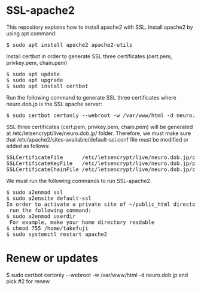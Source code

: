# SSL-apache2
This repository explains how to install apache2 with SSL.
Install apache2 by using apt command:
<pre>
$ sudo apt install apache2 apache2-utils
</pre>
Install certbot in order to generate SSL three certificates (cert.pem, privkey.pem, chain.pem)
<pre>
$ sudo apt update
$ sudo apt upgrade
$ sudo apt install certbot
</pre>
Run the following command to generate SSL three certificates where neuro.dob.jp is the SSL apache server:
<pre>
$ sudo certbot certonly --webroot -w /var/www/html -d neuro.dob.jp
</pre>
SSL three certificates (cert.pem, privkey.pem, chain.pem) will be generated at /etc/letsencrypt/live/neuro.dob.jp/ folder. 
Therefore, we must make sure that /etc/apache2/sites-available/default-ssl.conf file must be modified or added as follows:
<pre>
SSLCertificateFile      /etc/letsencrypt/live/neuro.dob.jp/cert.pem
SSLCertificateKeyFile   /etc/letsencrypt/live/neuro.dob.jp/privkey.pem
SSLCertificateChainFile /etc/letsencrypt/live/neuro.dob.jp/chain.pem
</pre>
We must run the following commands to run SSL-apache2.
<pre>
$ sudo a2enmod ssl
$ sudo a2ensite default-ssl
In order to activate a private site of ~/public_html directory, 
 run the following command:
$ sudo a2enmod userdir
 For example, make your home directory readable
$ chmod 755 /home/takefuji 
$ sudo systemctl restart apache2
</pre>
# Renew or updates
$ sudo certbot certonly --webroot -w /var/www/html -d neuro.dob.jp
and pick #2 for renew
